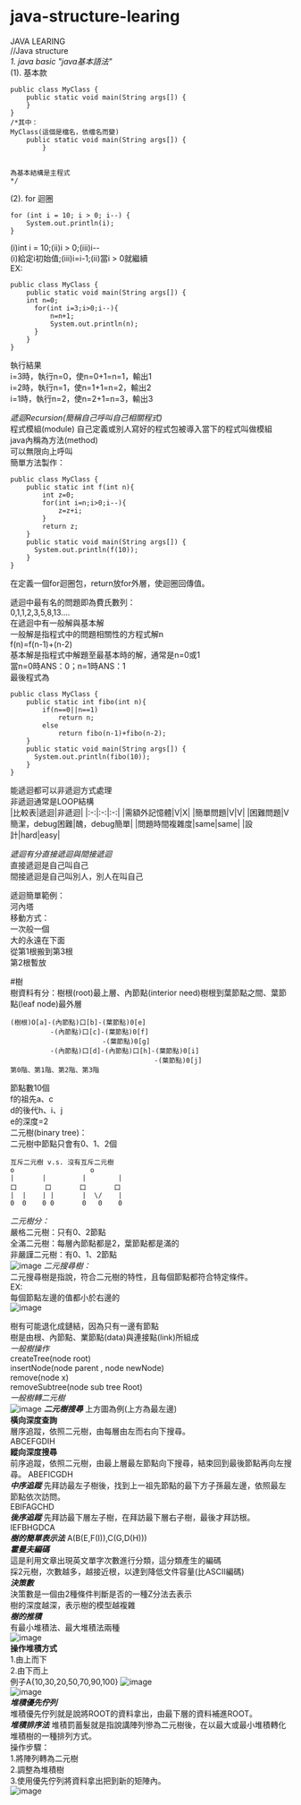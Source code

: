 # java-structure-learing
JAVA LEARING  
//Java structure  
*1. java basic "java基本語法"*    
(1). 基本款   
```
public class MyClass {  
    public static void main(String args[]) {  
    }  
}  
/*其中：  
MyClass(這個是檔名，依檔名而變)  
    public static void main(String args[]) {  
        }
 

為基本結構是主程式  
*/  
``` 
(2). for 迴圈  
```
for (int i = 10; i > 0; i--) {  
    System.out.println(i);  
}  
```
(i)int i = 10;(ii)i > 0;(iii)i--  
(i)給定i初始值;(iii)i=i-1;(ii)當i > 0就繼續  
EX:  
```
public class MyClass {  
    public static void main(String args[]) { 
    int n=0;  
      for(int i=3;i>0;i--){  
          n=n+1;  
          System.out.println(n);  
      }  
    }  
} 
```
執行結果  
i=3時，執行n=0，使n=0+1=n=1，輸出1   
i=2時，執行n=1，使n=1+1=n=2，輸出2  
i=1時，執行n=2，使n=2+1=n=3，輸出3  
 

*遞迴Recursion(簡稱自己呼叫自己相關程式)*  
程式模組(module)
自己定義或別人寫好的程式包被導入當下的程式叫做模組  
java內稱為方法(method)  
可以無限向上呼叫  
簡單方法製作：
```
public class MyClass {
    public static int f(int n){
        int z=0;
        for(int i=n;i>0;i--){
            z=z+i;
        }
        return z;
    }
    public static void main(String args[]) {
      System.out.println(f(10));
    }
}  
```
在定義一個for迴圈包，return放for外層，使迴圈回傳值。    
  
遞迴中最有名的問題即為費氏數列：  
0,1,1,2,3,5,8,13....  
在遞迴中有一般解與基本解  
一般解是指程式中的問題相關性的方程式解n  
f(n)=f(n-1)+(n-2)  
基本解是指程式中解題至最基本時的解，通常是n=0或1  
當n=0時ANS：0；n=1時ANS：1  
最後程式為  
```
public class MyClass {
    public static int fibo(int n){
        if(n==0||n==1)
            return n;
        else
            return fibo(n-1)+fibo(n-2);
    }
    public static void main(String args[]) {
      System.out.println(fibo(10));
    }
}
```
能遞迴都可以非遞迴方式處理  
非遞迴通常是LOOP結構  
|比較表|遞迴|非遞迴|
|:-:|:-:|:-:|
|需額外記憶體|V|X|
|簡單問題|V|V|
|困難問題|V簡潔，debug困難|醜，debug簡單|
|問題時間複雜度|same|same|
|設計|hard|easy|
  
*遞迴有分直接遞迴與間接遞迴*  
直接遞迴是自己叫自己  
間接遞迴是自己叫別人，別人在叫自己  

遞迴簡單範例：  
河內塔  
移動方式：  
一次般一個  
大的永遠在下面  
從第1根搬到第3根  
第2根暫放  

#樹  
樹資料有分：樹根(root)最上層、內節點(interior need)樹根到葉節點之間、葉節點(leaf node)最外層  
```
(樹根)O[a]-(內節點)口[b]-(葉節點)0[e]  
          -(內節點)口[c]-(葉節點)0[f]  
                       -(葉節點)0[g]  
          -(內節點)口[d]-(內節點)口[h]-(葉節點)0[i]  
                                    -(葉節點)0[j]  
第0階、第1階、第2階、第3階  
```
節點數10個   
f的祖先a、c  
d的後代h、i、j  
e的深度=2  
二元樹(binary tree)：  
二元樹中節點只會有0、1、2個  
```
互斥二元樹 v.s. 沒有互斥二元樹
o                   o
|       |         |        |
口       口       口       口
|  |    | |       |  \/    |
0  0    0 0       0   0    0
```
*二元樹分：*  
嚴格二元樹：只有0、2節點  
全滿二元樹：每層內節點都是2，葉節點都是滿的  
非嚴謹二元樹：有0、1、2節點  
![image](https://github.com/TMDzzzUseless/java-structure-learing/blob/c93757fdbd619723bf842db756189057de35bc65/READIMG/3%E7%A8%AE%E4%BA%8C%E5%85%83%E6%A8%B9.jpg)
*二元搜尋樹：*     
二元搜尋樹是指說，符合二元樹的特性，且每個節點都符合特定條件。  
EX:  
每個節點左邊的值都小於右邊的  
![image](https://github.com/TMDzzzUseless/java-structure-learing/blob/617778a3e9ca41edd74e167d6a3ec76ed6c75107/READIMG/%E4%BA%8C%E5%85%83%E6%90%9C%E5%B0%8B%E6%A8%B9.jpg)

樹有可能退化成鏈結，因為只有一邊有節點  
樹是由根、內節點、業節點(data)與連接點(link)所組成  
*一般樹操作*  
createTree(node root)  
insertNode(node parent , node newNode)  
remove(node x)  
removeSubtree(node sub tree Root)  
*一般樹轉二元樹*  
![image](https://github.com/TMDzzzUseless/java-structure-learing/blob/bdfc5607d5c0253275182a3279672238b11a41d7/READIMG/%E4%B8%80%E8%88%AC%E6%A8%B9%E8%BD%892%E5%85%83%E6%A8%B9.jpg)
***二元樹搜尋***
上方圖為例(上方為最左邊)  
**橫向深度查詢**  
層序追蹤，依照二元樹，由每層由左而右向下搜尋。   
ABCEFGDIH  
**縱向深度搜尋**  
前序追蹤，依照二元樹，由最上層最左節點向下搜尋，結束回到最後節點再向左搜尋。 
ABEFICGDH  
***中序追蹤***
先拜訪最左子樹後，找到上一祖先節點的最下方子孫最左邊，依照最左節點依次訪問。  
EBIFAGCHD  
***後序追蹤***
先拜訪最下層左子樹，在拜訪最下層右子樹，最後才拜訪根。
IEFBHGDCA  
***樹的簡單表示法***
A(B(E,F(I)),C(G,D(H)))  
***霍曼夫編碼***  
這是利用文章出現英文單字次數進行分類，這分類產生的編碼  
採2元樹，次數越多，越接近根，以達到降低文件容量(比ASCII編碼)  
***決策數***  
決策數是一個由2種條件判斷是否的一種Z分法去表示  
樹的深度越深，表示樹的模型越複雜  
***樹的推積***  
有最小堆積法、最大堆積法兩種  
![image](https://github.com/TMDzzzUseless/java-structure-learing/blob/3de2150768b4ba0dfc9308c1fd028f9e8cc38a93/READIMG/%E5%A0%86%E7%A9%8D%E5%9C%96.JPG)  
**操作堆積方式**  
1.由上而下  
2.由下而上  
例子A{10,30,20,50,70,90,100}
![image](https://github.com/TMDzzzUseless/java-structure-learing/blob/4944ca23f01cfb6bd544b221259f8e1059690aff/READIMG/%E7%94%B1%E4%B8%8A%E8%80%8C%E4%B8%8B%E6%9C%80%E5%A4%A7%E5%A0%86%E7%A9%8D.JPG)  
![image](https://github.com/TMDzzzUseless/java-structure-learing/blob/ba095c3d5dcdb075600b7fbf1be5211d056e2ec5/READIMG/%E7%94%B1%E4%B8%8B%E8%80%8C%E4%B8%8A%E5%A0%86%E7%A9%8D%E6%B3%95.JPG)  
***堆積優先佇列***  
堆積優先佇列就是說將ROOT的資料拿出，由最下層的資料補進ROOT。  
***堆積排序法***
堆積罰蓄髮就是指說講陣列慘為二元樹後，在以最大或最小堆積轉化堆積樹的一種排列方式。  
操作步驟：  
1.將陣列轉為二元樹  
2.調整為堆積樹     
3.使用優先佇列將資料拿出把到新的矩陣內。  
![image](https://github.com/TMDzzzUseless/java-structure-learing/blob/a9d662596aba3b0c56a0a07f51224feb3d3cbec9/READIMG/%E5%A0%86%E7%A9%8D%E6%8E%92%E5%BA%8F%E6%B3%95.JPG)
